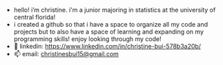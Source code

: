 - hello! i’m christine. i'm a junior majoring in statistics at the university of central florida!
- i created a github so that i have a space to organize all my code and projects but to also have a space of learning and expanding on my programming skills! enjoy looking through my code!
- 💞️ linkedin: https://www.linkedin.com/in/christine-bui-578b3a20b/ 
- 📫 email: christinesbui15@gmail.com 

<!---
christinesbui/christinesbui is a ✨ special ✨ repository because its `README.md` (this file) appears on your GitHub profile.
You can click the Preview link to take a look at your changes.
--->
